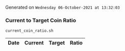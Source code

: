 Generated on `Wednesday 06-October-2021 at 13:32:03`

### Current to Target Coin Ratio
`current_coin_ratio.sh`

Date|Current|Target|Ratio
---|---|---|---
